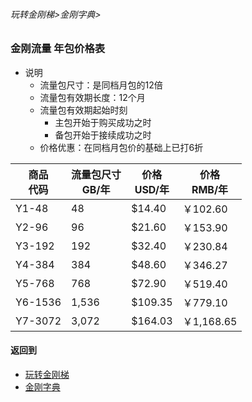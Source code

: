 ###### 玩转金刚梯>金刚字典>
### 金刚流量 年包价格表
- 说明
  - 流量包尺寸：是同档月包的12倍
  - 流量包有效期长度：12个月
  - 流量包有效期起始时刻
    - 主包开始于购买成功之时
    - 备包开始于接续成功之时
  - 价格优惠：在同档月包价的基础上已打6折

|商品<Br>代码|流量包尺寸<Br>GB/年|价格<Br>USD/年|价格<Br>RMB/年|
| ------|------|---------|-----------| 
|Y1-48  |    48|  $14.40 |   ￥102.60|
|Y2-96  |    96|  $21.60 |   ￥153.90| 
|Y3-192 |   192|  $32.40 |   ￥230.84| 
|Y4-384 |   384|  $48.60 |   ￥346.27| 
|Y5-768 |   768|  $72.90 |   ￥519.40|
|Y6-1536| 1,536| $109.35 |   ￥779.10| 
|Y7-3072| 3,072| $164.03 | ￥1,168.65| 


#### 返回到
- [玩转金刚梯](https://github.com/a2zitpro/web/blob/master/LadderFree/A.md)
- [金刚字典](https://github.com/a2zitpro/web/blob/master/LadderFree/kkDictionary/KKDictionary.md)
